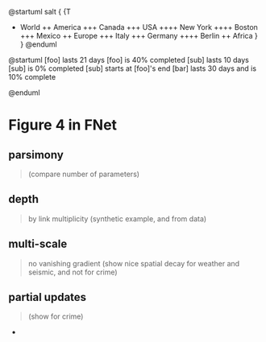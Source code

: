 @startuml
salt
{
{T
 + World
 ++ America
 +++ Canada
 +++ USA
 ++++ New York
 ++++ Boston
 +++ Mexico
 ++ Europe
 +++ Italy
 +++ Germany
 ++++ Berlin
 ++ Africa
}
}
@enduml

@startuml
[foo] lasts 21 days
[foo] is 40% completed
[sub] lasts 10 days
[sub] is 0% completed
[sub] starts at [foo]'s end
[bar] lasts 30 days and is 10% complete

@enduml


# Figure 4 in FNet

## parsimony
> (compare number of parameters)
## depth 
> by link multiplicity (synthetic example, and from data)
## multi-scale 
>no vanishing gradient (show nice spatial decay for weather and seismic, and not for crime)
## partial updates 
>(show for crime)
- 
